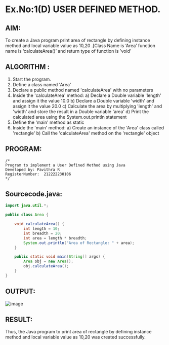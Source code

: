 # Ex.No:1(D) USER DEFINED METHOD.

## AIM:
To create a Java program print area of rectangle by defining instance method and local variable value as 10,20 .[Class Name is ‘Area’ function name is ‘calculateArea()’ and return type of function is ’void’

## ALGORITHM :
1.	Start the program.
2.	Define a class named 'Area'
3.	Declare a public method named 'calculateArea' with no parameters
4.	Inside the 'calculateArea' method:
a)	Declare a Double variable 'length' and assign it the value 10.0
b)	Declare a Double variable 'width' and assign it the value 20.0
c)	Calculate the area by multiplying 'length' and 'width' and store the result in a Double variable 'area'
d)	Print the calculated area using the System.out.println statement
5.	Define the 'main' method as static
6.	Inside the 'main' method:
a)	Create an instance of the 'Area' class called 'rectangle'
b)	Call the 'calculateArea' method on the 'rectangle' object




## PROGRAM:
 ```
/*
Program to implement a User Defined Method using Java
Developed by: Pavithra R
RegisterNumber:  212222230106
*/
```

## Sourcecode.java:

```java
import java.util.*;

public class Area {

    void calculateArea() {
        int length = 10; 
        int breadth = 20; 
        int area = length * breadth;
        System.out.println("Area of Rectangle: " + area);
    }

    public static void main(String[] args) {
        Area obj = new Area();
        obj.calculateArea();
    }
}
```





## OUTPUT:

![image](https://github.com/user-attachments/assets/a0b0117b-47de-48b2-83c2-9897a5c3516b)


## RESULT:
Thus, the Java program to print area of rectangle by defining instance method and local variable value as 10,20 was created successfully.

